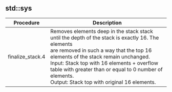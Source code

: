 
## std::sys
| Procedure | Description |
| ----------- | ------------- |
| finalize_stack.4 |  Removes elements deep in the stack stack until the depth of the stack is exactly 16. The elements<br /> are removed in such a way that the top 16 elements of the stack remain unchanged.<br /> Input: Stack top with 16 elements + overflow table with greater than or equal to 0 number of elements.<br /> Output: Stack top with original 16 elements. |
